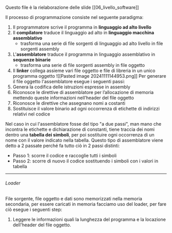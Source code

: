 Questo file è la rielaborazione delle slide [[06_livello_software]]

Il processo di programmazione consiste nel seguente paradigma:
1. Il programmatore scrive il programma in **linguaggio ad alto livello**
2. Il **compilatore** traduce il linguaggio ad alto in **linguaggio macchina assemblativo**
	- trasforma una serie di file sorgenti di linguaggio ad alto livello in file sorgenti assembly
3. L'**assemblatore** traduce il programma in linguaggio assemblativo in **sequenze binarie** 
	- trasforma una serie di file sorgenti assembly in file oggetto
4. Il **linker** collega assieme vari file oggetto e file di libreria in un unico programma oggetto 
![[Pasted image 20241111144953.png]]
Per generare il file oggetto l'assemblatore esegue i seguenti passi:
1. Genera la codifica delle istruzioni espresse in assembly
2. Riconosce le direttive di assemblatore per l’allocazione di memoria mettendo queste informazioni nell’header del file oggetto
3. Riconosce le direttive che assegnano nomi a costanti
4. Sostituisce il valore binario ad ogni occorrenza di etichette di indirizzi relativi nel codice

Nel caso in cui l'assemblatore fosse del tipo "a due passi", man mano che incontra le etichette e dichiarazione di constanti, tiene traccia dei nomi dentro una **tabella dei simboli**, per poi sostituire ogni occorrenza di un nome con il valore indicato nella tabella. Questo tipo di assemblatore viene detto a 2 passate perché fa tutto ciò in 2 passi distinti:
- Passo 1: scorre il codice e raccoglie tutti i simboli
- Passo 2: scorre di nuovo il codice sostituendo i simboli con i valori in tabella

---
###### Loader
File sorgente, file oggetto e dati sono memorizzati nella memoria secondaria, per essere caricati in memoria facciamo uso del loader, per fare ciò esegue i seguenti step:
1. Leggere le informazioni quali la lunghezza del programma e la locazione dell'header del file oggetto.
2. Caricare il programma in memoria sulla base di tali informazioni
3. Saltare alla prima istruzione del programma da eseguire

---
###### Linker
Nella maggior parte dei casi un programma è distribuito in più file sorgente, in questi casi l'assemblatore genera un file oggetto incompleto, il file oggetto completo lo genera il **linker** che si occupa di combinare più file oggetto separati risolvendo i riferimenti a nomi esterni

---
###### Librerie
i file sorgente esterni di cui parlavamo nel linker, molte volte fanno parte di librerie di file, ovvero degli archivi di file oggetto utilizzabili in programmi esterni, i riferimenti vengono risolti sempre dal linker che andrà a risolvere i vari riferimenti nel programma oggetto finale.

---
###### Compilatore
Questo programma si occupa di trasformare un file sorgente scritto in linguaggio ad alto livello in un file scritto in assembly, un compilatore che riorganizza le istruzioni per ottimizzare il codice viene detto ottimizzante. Un programma ad alto livello può chiamare sottoprogrammi presenti in altri file assembly o scritti in altri linguaggi (il linker gestirà i collegamenti). Il compilatore è in grado di rilevare errori sintattici e nomi sconosciuti nel codice sorgente, ma non errori di programmazione (bug)

---
**Debugger**
il debugger è un programma che ci permette di eseguire il programma oggetto ed interrompere la sua esecuzione in qualsiasi instante, in modo da poterne valutare il suo funzionamento. Esistono 2 tipi di debugger:
- Trace mode: il programma viene eseguito passo-passo, interrompendosi dopo ogni istruzione
	- Si genera un’eccezione al termine dell’esecuzione di ogni istruzione del programma, il debugger viene lanciato come routine di servizio dell’istruzione cosicché il programmatore posso controllare il corretto funzionamento di quell'istruzione, una volta che il programmatore seleziona il comando per continuare l’esecuzione viene effettuato un rientro dall’interruzione e viene eseguita l’istruzione successiva
- breakpoint: l'esecuzione del programma si interrompe in punti di osservazione specifici
	- Quando il Debugger è in esecuzione, il programmatore può scegliere dei punti di osservazione (breakpoint) dove interrompere il porgramma. il debugger sostituisce e mette da parte le istruzioni in corrispondenza dei breakpoint con speciali interruzioni software (Trap), il programma viene eseguito normalmente fino ad arrivare alla prima Trap, dove l’esecuzione passa al Debugger, una volta che il programmatore seleziona il comando per continuare l’esecuzione il Debugger riprende l’esecuzione del programma
---
**Sistema operativo**
Il sistema operativo gestisce il coordinamento generale di tutte le attività del calcolatore. Il SO è formato da un insieme di routine essenziali che risiedono nella memoria centrale e un insieme di programmi di utilità che risiedono su disco e vengono caricati in memoria centrale per essere eseguiti. Durante l’inizializzazione del sistema, un processo di avvio (boot-strapping) viene usato per caricare in memoria una porzione iniziale del SO. Sistemi operativi capaci di eseguire più istruzioni contemporaneamente sono chiamati **concorrenti** o **multitasking**, per fare ciò il sistema operativo divide il tempo di esecuzione di un programma in slice di tempo, sarà lo scheduler a scegliere quale slice eseguire. I programmi possono trovarsi in 3 stati: **running**, **runnable** e **blocked**
